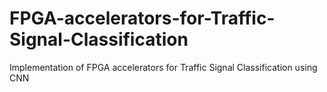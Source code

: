# FPGA-accelerators-for-Traffic-Signal-Classification
Implementation of FPGA accelerators for Traffic Signal Classification using CNN
